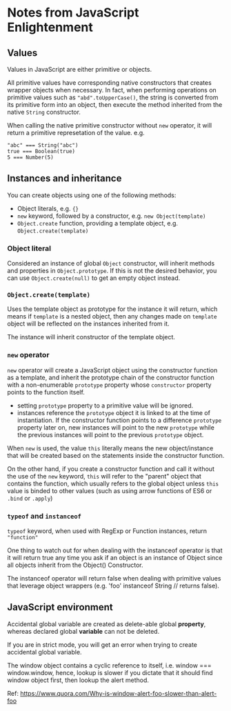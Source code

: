 # Notes from JavaScript Enlightenment

## Values

Values in JavaScript are either primitive or objects.


All primitive values have corresponding native constructors that creates wrapper objects when necessary. In fact, when performing operations on primitive values such as `"abd".toUpperCase()`, the string is converted from its primitive form into an object, then execute the method inherited from the native `String` constructor.

When calling the native primitive constructor without `new` operator, it will return a primitive represetation of the value. e.g.
```
"abc" === String("abc")
true === Boolean(true)
5 === Number(5)
```

## Instances and inheritance

You can create objects using one of the following methods:
- Object literals, e.g. `{}`
- `new` keyword, followed by a constructor, e.g. `new Object(template)`
- `Object.create` function, providing a template object, e.g. `Object.create(template)`

### Object literal

Considered an instance of global `Object` constructor, will inherit methods and properties in `Object.prototype`. If this is not the desired behavior, you can use `Object.create(null)` to get an empty object instead.

### `Object.create(template)`

Uses the template object as prototype for the instance it will return, which means if `template` is a nested object, then any changes made on `template` object will be reflected on the instances inherited from it.

The instance will inherit constructor of the template object.

### `new` operator

`new` operator will create a JavaScript object using the constructor function as a template, and inherit the prototype chain of the constructor function with a non-enumerable `prototype` property whose `constructor` property points to the function itself.

* setting `prototype` property to a primitive value will be ignored.
* instances reference the `prototype` object it is linked to at the time of instantiation. If the constructor function points to a difference `prototype` property later on, new instances will point to the new `prototype` while the previous instances will point to the previous `prototype` object.

When `new` is used, the value `this` literally means the new object/instance that will be created based on the statements inside the constructor function.

On the other hand, if you create a constructor function and call it without the use of the `new` keyword, `this` will refer to the "parent" object that contains the function, which usually refers to the global object unless `this` value is binded to other values (such as using arrow functions of ES6 or `.bind` or `.apply`)

### `typeof` and `instanceof`

`typeof` keyword, when used with RegExp or Function instances, return `"function"`

One thing to watch out for when dealing with the instanceof operator is that it will return true any time you ask if an object is an instance of Object since all objects inherit from the Object() Constructor.

The instanceof operator will return false when dealing with primitive values that leverage object wrappers (e.g. 'foo' instanceof String // returns false).

## JavaScript environment

Accidental global variable are created as delete-able global **property**, whereas declared global **variable** can not be deleted.

If you are in strict mode, you will get an error when trying to create accidental global variable.


The window object contains a cyclic reference to itself, i.e. window === window.window, hence, lookup is slower if you dictate that it should find window object first, then lookup the alert method.

Ref: https://www.quora.com/Why-is-window-alert-foo-slower-than-alert-foo
